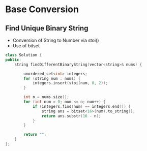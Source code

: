 # Base Conversion

## Find Unique Binary String

- Conversion of String to Number via stoi()
- Use of bitset

```cpp
class Solution {
public:
    string findDifferentBinaryString(vector<string>& nums) {

        unordered_set<int> integers;
        for (string num : nums) {
            integers.insert(stoi(num, 0, 2));
        }

        int n = nums.size();
        for (int num = 0; num <= n; num++) {
            if (integers.find(num) == integers.end()) {
                string ans = bitset<16>(num).to_string();
                return ans.substr(16 - n);
            }
        }

        return "";
    }
};
```
